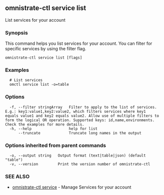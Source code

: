 ## omnistrate-ctl service list

List services for your account

### Synopsis

This command helps you list services for your account.
You can filter for specific services by using the filter flag.

```
omnistrate-ctl service list [flags]
```

### Examples

```
  # List services
  omctl service list -o=table
```

### Options

```
  -f, --filter stringArray   Filter to apply to the list of services. E.g.: key1:value1,key2:value2, which filters services where key1 equals value1 and key2 equals value2. Allow use of multiple filters to form the logical OR operation. Supported keys: id,name,environments. Check the examples for more details.
  -h, --help                 help for list
      --truncate             Truncate long names in the output
```

### Options inherited from parent commands

```
  -o, --output string   Output format (text|table|json) (default "table")
  -v, --version         Print the version number of omnistrate-ctl
```

### SEE ALSO

* [omnistrate-ctl service](omnistrate-ctl_service.md)	 - Manage Services for your account

